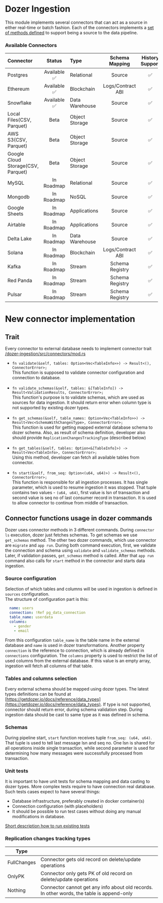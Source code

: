 # Dozer Ingestion

This module implements several connectors that can act as a source in either real-time or batch fashion. 
Each of the connectors implements a [set of methods defined](https://github.com/getdozer/dozer/blob/main/dozer-ingestion/src/connectors/mod.rs#L32) to support being a source to the data pipeline.

### Available Connectors
| Connector                          |   Status    | Type           |  Schema Mapping   | History Support | Frequency | Implemented Via |
| :--------------------------------- | :---------: | :------------- | :---------------: | :-------------: | :-------- | :-------------- |
| Postgres                           | Available ✅ | Relational     |      Source       |        ✅        | Real Time | Direct          |
| Ethereum                           | Available ✅ | Blockchain     | Logs/Contract ABI |        ✅        | Real Time | Direct          |
| Snowflake                          | Available ✅ | Data Warehouse |      Source       |        ✅        | Polling   | Direct          |
| Local Files(CSV, Parquet)          |    Beta     | Object Storage |      Source       |        ✅        | Polling   | Data Fusion     |
| AWS S3(CSV, Parquet)               |    Beta     | Object Storage |      Source       |        ✅        | Polling   | Data Fusion     |
| Google Cloud Storage(CSV, Parquet) |    Beta     | Object Storage |      Source       |        ✅        | Polling   | Data Fusion     |
| MySQL                              | In Roadmap  | Relational     |      Source       |        ✅        | Real Time | Debezium        |
| Mongodb                            | In Roadmap  | NoSQL          |      Source       |        ✅        | Real Time | Debezium        |
| Google Sheets                      | In Roadmap  | Applications   |      Source       |        ✅        |           |                 |
| Airtable                           | In Roadmap  | Applications   |      Source       |        ✅        |           |                 |
| Delta Lake                         | In Roadmap  | Data Warehouse |      Source       |        ✅        |           |                 |
| Solana                             | In Roadmap  | Blockchain     | Logs/Contract ABI |        ✅        |           |                 |
| Kafka                              | In Roadmap  | Stream         |  Schema Registry  |        ✅        |           |                 |
| Red Panda                          | In Roadmap  | Stream         |  Schema Registry  |        ✅        |           |                 |
| Pulsar                             | In Roadmap  | Stream         |  Schema Registry  |        ✅        |           |                 |

# New connector implementation

## Trait

Every connector to external database needs to implement connector trait [/dozer-ingestion/src/connectors/mod.rs](https://github.com/getdozer/dozer/blob/main/dozer-ingestion/src/connectors/mod.rs#L35)

* ```fn validate(&self, tables: Option<Vec<TableInfo>>) -> Result<(), ConnectorError>;```<br/>
  This function is supposed to validate connector configuration and connection to database.                                     
  <br/>
* ```fn validate_schemas(&self, tables: &[TableInfo]) -> Result<ValidationResults, ConnectorError>;```<br/>
  This function's purpose is to validate schemas, which are used as sources for data ingestion. It should return error when column type is not supported by existing dozer types.                                                                                                          
  <br/>
* ```fn get_schemas(&self, table_names: Option<Vec<TableInfo>>) -> Result<Vec<SchemaWithChangesType>, ConnectorError>;```<br/>
  This function is used for getting mapped external database schema to dozer schema. Also, as result of schema definition, developer also should provide `ReplicationChangesTrackingType` (described below)                                      
  <br/>
* ```fn get_tables(&self, tables: Option<&[TableInfo]>) -> Result<Vec<TableInfo>, ConnectorError>;```<br/>
  Using this method, developer can fetch all available tables from connector.                                                                          
  <br/>
* ```fn start(&self, from_seq: Option<(u64, u64)>) -> Result<(), ConnectorError>;```<br/>
  This function is responsible for all ingestion processes. It has single parameter, which is used to resume ingestion it was stopped. That tuple contains two values - `(u64, u64)`, first value is lsn of transaction and second value is seq no of last consumer record in transaction. It is used to allow connector to continue from middle of transaction.
  <br/>

## Connector functions usage in dozer commands
Dozer uses connector methods in 3 different commands. During `connector ls` execution, dozer just fetches schemas. To get schemas we use `get_schemas` method.
The other two dozer commands, which use connector are `migrate` and `app run`. During both command execution, first, we validate the connection and schema using `validate` and `validate_schemas` methods. Later, if validation passes, `get_schemas` method is called. After that `app run` command also calls for `start` method in the connector and starts data ingestion.


### Source configuration

Selection of which tables and columns will be used in ingestion is defined in  `sources`  configuration. </br>
The structure of configuration part is this:

```yaml
  name: users
  connection: !Ref pg_data_connection
  table_name: userdata      
  columns:
    - gender        
    - email  
```

From this configuration `table_name` is the table name in the external database and  `name`  is used in dozer transformations. Another property  `connection`  is the reference to connection, which is already defined in  `connections`  configuration. The `columns`  property is used to restrict the list of used columns from the external database. If this value is an empty array, ingestion will fetch all columns of that table.

### Tables and columns selection

Every external schema should be mapped using dozer types. The latest types definitions can be found at [https://getdozer.io/docs/reference/data_types](https://getdozer.io/docs/reference/data_types).
If type is not supported, connector should return error, during schema validation step. During ingestion data should be cast to same type as it was defined in schema.                                                                                                        

### Schemas

During pipeline start,  `start`  function receives tuple  `from_seq: (u64, u64)`. That tuple is used to tell last message lsn and seq no. One lsn is shared for all operations inside single transaction, while second parameter is used for determining how many messages were successfully processed from transaction.

### Unit tests
It is important to have unit tests for schema mapping and data casting to dozer types.
More complex tests require to have connection real database. Such tests cases expect to have several things:
- Database infrastructure, preferably created in docker container(s)
- Connection configuration (with placeholders)
- It should be possible to run test cases without doing any manual modifications in database.

[Short description how to run existing tests](src/tests/README.md)

### Replication changes tracking types

| Type        |                                                                                           |
| ----------- | ----------------------------------------------------------------------------------------- |
| FullChanges | Connector gets old record on delete/update operations                                     |
| OnlyPK      | Connector only gets PK of old record on delete/update operations                          |
| Nothing     | Connector cannot get any info about old records. In other words, the table is append-only |

